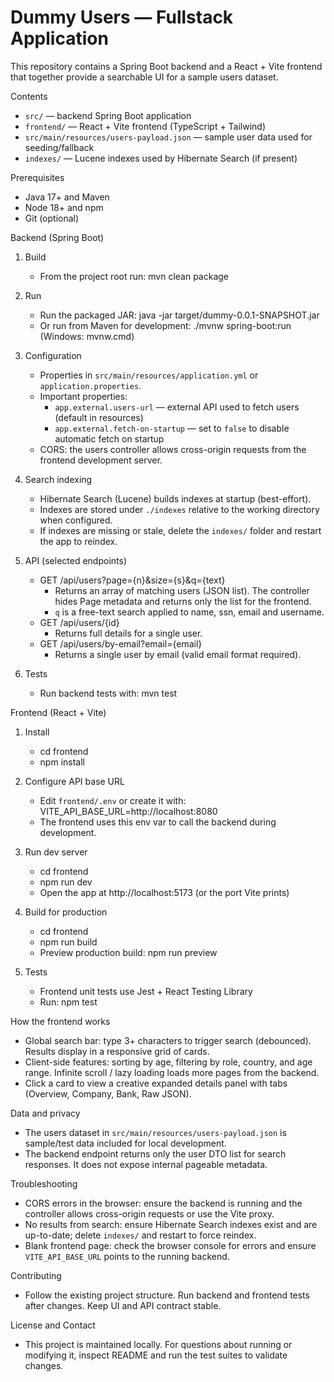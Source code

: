 # Dummy Users — Fullstack Application

This repository contains a Spring Boot backend and a React + Vite frontend that together provide a searchable UI for a sample users dataset.

Contents
- `src/` — backend Spring Boot application
- `frontend/` — React + Vite frontend (TypeScript + Tailwind)
- `src/main/resources/users-payload.json` — sample user data used for seeding/fallback
- `indexes/` — Lucene indexes used by Hibernate Search (if present)

Prerequisites
- Java 17+ and Maven
- Node 18+ and npm
- Git (optional)

Backend (Spring Boot)
1. Build
   - From the project root run:
     mvn clean package

2. Run
   - Run the packaged JAR:
     java -jar target/dummy-0.0.1-SNAPSHOT.jar
   - Or run from Maven for development:
     ./mvnw spring-boot:run    (Windows: mvnw.cmd)

3. Configuration
   - Properties in `src/main/resources/application.yml` or `application.properties`.
   - Important properties:
     - `app.external.users-url` — external API used to fetch users (default in resources)
     - `app.external.fetch-on-startup` — set to `false` to disable automatic fetch on startup
   - CORS: the users controller allows cross-origin requests from the frontend development server.

4. Search indexing
   - Hibernate Search (Lucene) builds indexes at startup (best-effort).
   - Indexes are stored under `./indexes` relative to the working directory when configured.
   - If indexes are missing or stale, delete the `indexes/` folder and restart the app to reindex.

5. API (selected endpoints)
   - GET /api/users?page={n}&size={s}&q={text}
     - Returns an array of matching users (JSON list). The controller hides Page metadata and returns only the list for the frontend.
     - `q` is a free-text search applied to name, ssn, email and username.
   - GET /api/users/{id}
     - Returns full details for a single user.
   - GET /api/users/by-email?email={email}
     - Returns a single user by email (valid email format required).

6. Tests
   - Run backend tests with:
     mvn test

Frontend (React + Vite)
1. Install
   - cd frontend
   - npm install

2. Configure API base URL
   - Edit `frontend/.env` or create it with:
     VITE_API_BASE_URL=http://localhost:8080
   - The frontend uses this env var to call the backend during development.

3. Run dev server
   - cd frontend
   - npm run dev
   - Open the app at http://localhost:5173 (or the port Vite prints)

4. Build for production
   - cd frontend
   - npm run build
   - Preview production build:
     npm run preview

5. Tests
   - Frontend unit tests use Jest + React Testing Library
   - Run:
     npm test

How the frontend works
- Global search bar: type 3+ characters to trigger search (debounced). Results display in a responsive grid of cards.
- Client-side features: sorting by age, filtering by role, country, and age range. Infinite scroll / lazy loading loads more pages from the backend.
- Click a card to view a creative expanded details panel with tabs (Overview, Company, Bank, Raw JSON).

Data and privacy
- The users dataset in `src/main/resources/users-payload.json` is sample/test data included for local development.
- The backend endpoint returns only the user DTO list for search responses. It does not expose internal pageable metadata.

Troubleshooting
- CORS errors in the browser: ensure the backend is running and the controller allows cross-origin requests or use the Vite proxy.
- No results from search: ensure Hibernate Search indexes exist and are up-to-date; delete `indexes/` and restart to force reindex.
- Blank frontend page: check the browser console for errors and ensure `VITE_API_BASE_URL` points to the running backend.

Contributing
- Follow the existing project structure. Run backend and frontend tests after changes. Keep UI and API contract stable.

License and Contact
- This project is maintained locally. For questions about running or modifying it, inspect README and run the test suites to validate changes.
